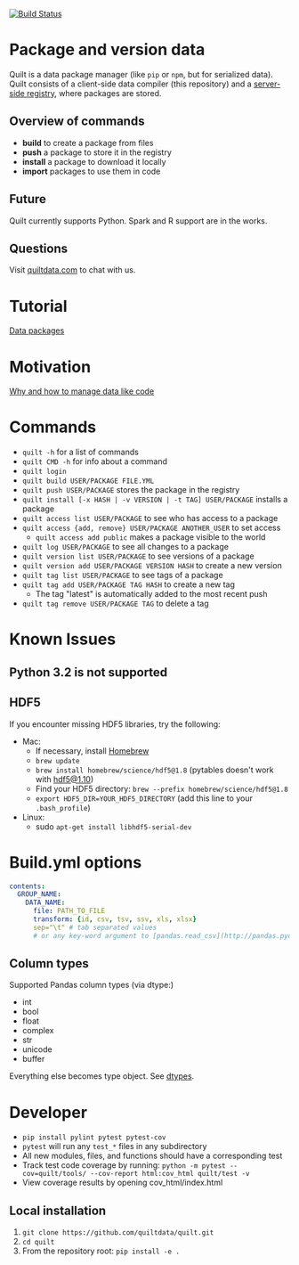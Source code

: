 [![Build Status](https://travis-ci.org/quiltdata/quilt.svg?branch=master)](https://travis-ci.org/quiltdata/quilt)

# Package and version data 
Quilt is a data package manager (like `pip` or `npm`, but for serialized data).
Quilt consists of a client-side data compiler (this repository) and a
[server-side registry](https://quiltdata.com), where packages are stored.

## Overview of commands
* **build** to create a package from files
* **push** a package to store it in the registry
* **install** a package to download it locally
* **import** packages to use them in code

## Future
Quilt currently supports Python. Spark and R support are in the works.

## Questions
Visit [quiltdata.com](https://quiltdata.com/) to chat with us. 

# Tutorial
[Data packages](https://blog.quiltdata.com)

# Motivation
[Why and how to manage data like code](https://blog.quiltdata.com/its-time-to-manage-data-like-source-code-3df04cd312b8)

# Commands 
* `quilt -h` for a list of commands
* `quilt CMD -h` for info about a command
* `quilt login`
* `quilt build USER/PACKAGE FILE.YML`
* `quilt push USER/PACKAGE` stores the package in the registry
* `quilt install [-x HASH | -v VERSION | -t TAG] USER/PACKAGE` installs a package
* `quilt access list USER/PACKAGE` to see who has access to a package
* `quilt access {add, remove} USER/PACKAGE ANOTHER_USER` to set access
  * `quilt access add public` makes a package visible to the world
* `quilt log USER/PACKAGE` to see all changes to a package
* `quilt version list USER/PACKAGE` to see versions of a package
* `quilt version add USER/PACKAGE VERSION HASH` to create a new version
* `quilt tag list USER/PACKAGE` to see tags of a package
* `quilt tag add USER/PACKAGE TAG HASH` to create a new tag
  * The tag "latest" is automatically added to the most recent push
* `quilt tag remove USER/PACKAGE TAG` to delete a tag

# Known Issues
## Python 3.2 is not supported

## HDF5
If you encounter missing HDF5 libraries, try the following:
- Mac:
  - If necessary, install [Homebrew](https://brew.sh/)
  - `brew update`
  - `brew install homebrew/science/hdf5@1.8` (pytables doesn't work with hdf5@1.10)
  - Find your HDF5 directory: `brew --prefix homebrew/science/hdf5@1.8`
  - `export HDF5_DIR=YOUR_HDF5_DIRECTORY` (add this line to your `.bash_profile`)
- Linux:
  - sudo `apt-get install libhdf5-serial-dev`

# Build.yml options
``` yaml
contents:
  GROUP_NAME:
    DATA_NAME:
      file: PATH_TO_FILE
      transform: {id, csv, tsv, ssv, xls, xlsx}
      sep="\t" # tab separated values
      # or any key-word argument to [pandas.read_csv](http://pandas.pydata.org/pandas-docs/stable/generated/pandas.read_csv.html)
```

## Column types
Supported Pandas column types (via dtype:)
* int
* bool
* float
* complex
* str
* unicode
* buffer

Everything else becomes type object. See [dtypes](https://docs.scipy.org/doc/numpy/reference/arrays.dtypes.html).

# Developer
- `pip install pylint pytest pytest-cov`
- `pytest` will run any `test_*` files in any subdirectory
- All new modules, files, and functions should have a corresponding test 
- Track test code coverage by running: `python -m pytest --cov=quilt/tools/ --cov-report html:cov_html quilt/test -v`
- View coverage results by opening cov_html/index.html

## Local installation
1. `git clone https://github.com/quiltdata/quilt.git`
1. `cd quilt`
1. From the repository root: `pip install -e .`
